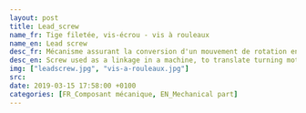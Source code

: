 ```yaml
---
layout: post
title: Lead_screw
name_fr: Tige filetée, vis-écrou - vis à rouleaux
name_en: Lead screw
desc_fr: Mécanisme assurant la conversion d'un mouvement de rotation en un mouvement de translation (liaison hélicoïdale).   Vis à rouleaux satellites &#58; Equivalent du mécanisme de vis-écrou, où des vis, appelées rouleaux, sont intercalées entre les deux pièces.
desc_en: Screw used as a linkage in a machine, to translate turning motion into linear motion.
img: ["leadscrew.jpg", "vis-a-rouleaux.jpg"]
src: 
date: 2019-03-15 17:58:00 +0100
categories: [FR_Composant mécanique, EN_Mechanical part]
---
```

